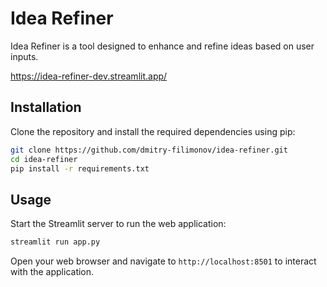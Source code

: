 # Idea Refiner

Idea Refiner is a tool designed to enhance and refine ideas based on user inputs.

https://idea-refiner-dev.streamlit.app/

## Installation
Clone the repository and install the required dependencies using pip:
```bash
git clone https://github.com/dmitry-filimonov/idea-refiner.git
cd idea-refiner
pip install -r requirements.txt
```

## Usage
Start the Streamlit server to run the web application:
```bash
streamlit run app.py
```
Open your web browser and navigate to `http://localhost:8501` to interact with the application.
